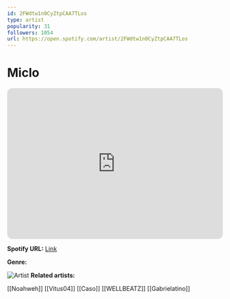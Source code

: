 ```yaml
---
id: 2FWdtw1n0CyZtpCAA7TLos
type: artist
popularity: 31
followers: 1054
url: https://open.spotify.com/artist/2FWdtw1n0CyZtpCAA7TLos
---
```

# Miclo

<iframe style="border-radius:12px" src="https://open.spotify.com/embed/artist/2FWdtw1n0CyZtpCAA7TLos" width="100%" height="352" frameBorder="0" allowfullscreen="" allow="autoplay; clipboard-write; encrypted-media; fullscreen; picture-in-picture" loading="lazy"></iframe>

**Spotify URL:** [Link](https://open.spotify.com/artist/2FWdtw1n0CyZtpCAA7TLos)

**Genre:** 

![Artist](https://i.scdn.co/image/ab6761610000e5ebba73b68788ac36062637bb66)
**Related artists:**

[[Noahweh]]
[[Vitus04]]
[[Caso]]
[[WELLBEATZ]]
[[Gabrielatino]]

